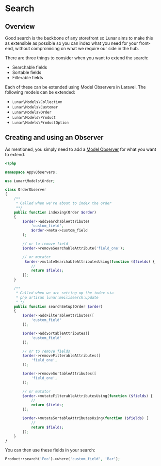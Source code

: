 # Search

## Overview

Good search is the backbone of any storefront so Lunar aims to make this as extensible as possible so you can index what you need for your front-end, without compromising on what we require our side in the hub.

There are three things to consider when you want to extend the search:

- Searchable fields
- Sortable fields
- Filterable fields

Each of these can be extended using Model Observers in Laravel. The following models can be extended:

- `Lunar\Models\Collection`
- `Lunar\Models\Customer`
- `Lunar\Models\Order`
- `Lunar\Models\Product`
- `Lunar\Models\ProductOption`

## Creating and using an Observer

As mentioned, you simply need to add a [Model Observer](https://laravel.com/docs/9.x/eloquent#observers) for what you want to extend.

```php
<?php

namespace App\Observers;

use Lunar\Models\Order;

class OrderObserver
{
    /**
     * Called when we're about to index the order
     **/
    public function indexing(Order $order)
    {
        $order->addSearchableAttribute(
            'custom_field',
            $order->meta->custom_field
        );

        // or to remove field
        $order->removeSearchableAttribute('field_one');

        // or mutator
         $order->mutateSearchableAttributesUsing(function ($fields) {
            //
            return $fields;
        });
    }

    /**
     * Called when we are setting up the index via
     * php artisan lunar:meilisearch:update
     * */
    public function searchSetup(Order $order)
    {
        $order->addFilterableAttributes([
            'custom_field'
        ]);

        $order->addSortableAttributes([
            'custom_field'
        ]);

        // or to remove fields
        $order->removeFilterableAttributes([
            'field_one',
        ]);

        $order->removeSortableAttributes([
            'field_one',
        ]);

        // or mutator
        $order->mutateFilterableAttributesUsing(function ($fields) {
            //
            return $fields;
        });

        $order->mutateSortableAttributesUsing(function ($fields) {
            // 
            return $fields;
        });
    }
}
```

You can then use these fields in your search:

```php
Product::search('Foo')->where('custom_field', 'Bar');
```
